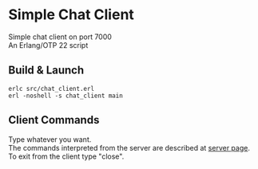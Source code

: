 Simple Chat Client
=====

Simple chat client on port 7000<br /> 
An Erlang/OTP 22 script<br /> 

Build & Launch
-----
```
erlc src/chat_client.erl
erl -noshell -s chat_client main
```

<!-- Note. Below does not work
```
rebar3 escriptize
./_build/default/bin/chat_client
``` -->

Client Commands
-----
Type whatever you want.<br />
The commands interpreted from the server are described at [server page](https://github.com/roby-boy/erl-chat-server/).<br />
To exit from the client type "close".